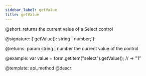 ```yaml
---
sidebar_label: getValue
title: getValue
---          
```


@short: returns the current value of a Select control

@signature: {'getValue(): string | number;'}

@returns:
param   string | number     the current value of the control

@example:
var value = form.getItem("select").getValue();
// -> "1"



@template: api_method
@descr:


